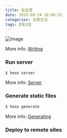 ```yaml
---
title: 在这里
date: 2019-09-24 16:09:31
categories: 日常生活
tags: [笔记]
---
```


![image](https://img.ithome.com/newsuploadfiles/2019/9/20190924_084208_419.jpg)

More info: [Writing](https://hexo.io/docs/writing.html)

<!-- more -->

### Run server

``` bash
$ hexo server
```

More info: [Server](https://hexo.io/docs/server.html)

### Generate static files

``` bash
$ hexo generate
```

More info: [Generating](https://hexo.io/docs/generating.html)

### Deploy to remote sites